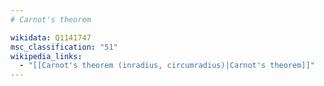 ```yaml
---
# Carnot's theorem

wikidata: Q1141747
msc_classification: "51"
wikipedia_links:
  - "[[Carnot's theorem (inradius, circumradius)|Carnot's theorem]]"
---
```


